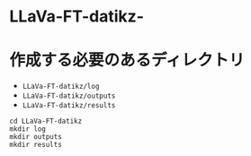 # LLaVa-FT-datikz-


# 作成する必要のあるディレクトリ
- `LLaVa-FT-datikz/log`
- `LLaVa-FT-datikz/outputs`
- `LLaVa-FT-datikz/results`
```
cd LLaVa-FT-datikz
mkdir log
mkdir outputs
mkdir results
```